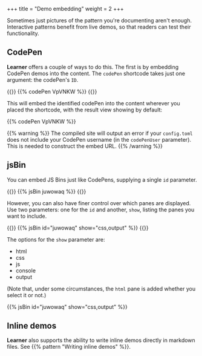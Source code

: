 +++
title = "Demo embedding"
weight = 2
+++

Sometimes just pictures of the pattern you're documenting aren't enough. Interactive patterns benefit from live demos, so that readers can test their functionality.

## CodePen

**Learner** offers a couple of ways to do this. The first is by embedding CodePen demos into the content. The `codePen` shortcode takes just one argument: the codePen's `ID`.

{{<codeBlock>}}
&#x7b;{% codePen VpVNKW %}}
{{</codeBlock>}}

This will embed the identified codePen into the content wherever you placed the shortcode, with the result view showing by default:

{{% codePen VpVNKW %}}

{{% warning %}}
The compiled site will output an error if your `config.toml` does not include your CodePen username (in the  `codePenUser` parameter). This is needed to construct the embed URL.
{{% /warning %}}

## jsBin

You can embed JS Bins just like CodePens, supplying a single `id` parameter.

{{<codeBlock>}}
&#x7b;{% jsBin juwowaq %}}
{{</codeBlock>}}

However, you can also have finer control over which panes are displayed. Use two parameters: one for the `id` and another, `show`,  listing the panes you want to include.

{{<codeBlock>}}
&#x7b;{% jsBin id="juwowaq" show="css,output" %}}
{{</codeBlock>}}

The options for the `show` parameter are:

* html
* css
* js
* console
* output

(Note that, under some circumstances, the `html` pane is added whether you select it or not.)

{{% jsBin id="juwowaq" show="css,output" %}}


## Inline demos

**Learner** also supports the ability to write inline demos directly in markdown files. See {{% pattern "Writing inline demos" %}}.
